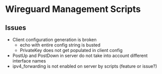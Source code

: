 # Wireguard Management Scripts
## Issues
 - Client configuration generation is broken
     - echo with entire config string is busted
     - PrivateKey does not get populated in client config
 - PostUp and PostDown in server do not take into account different interface names
 - ipv4_forwarding is not enabled on server by scripts (feature or issue?)